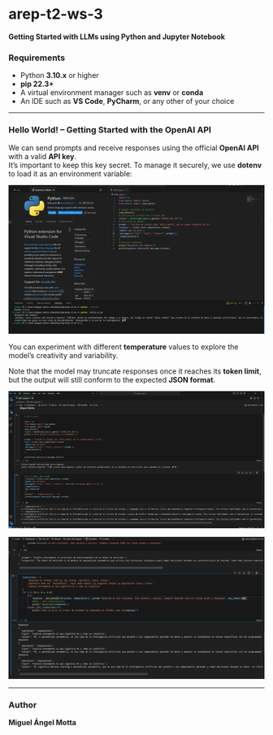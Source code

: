 # arep-t2-ws-3  
**Getting Started with LLMs using Python and Jupyter Notebook**

### Requirements
- Python **3.10.x** or higher  
- **pip 22.3+**  
- A virtual environment manager such as **venv** or **conda**  
- An IDE such as **VS Code**, **PyCharm**, or any other of your choice  

---

### Hello World! – Getting Started with the OpenAI API
We can send prompts and receive responses using the official **OpenAI API** with a valid **API key**.  
It’s important to keep this key secret. To manage it securely, we use **dotenv** to load it as an environment variable:

![](assets/image.png)

You can experiment with different **temperature** values to explore the model’s creativity and variability.  

Note that the model may truncate responses once it reaches its **token limit**, but the output will still conform to the expected **JSON format**.

![](assets/image_2.png)

![](assets/image_3.png)

---

### Author
**Miguel Ángel Motta**
